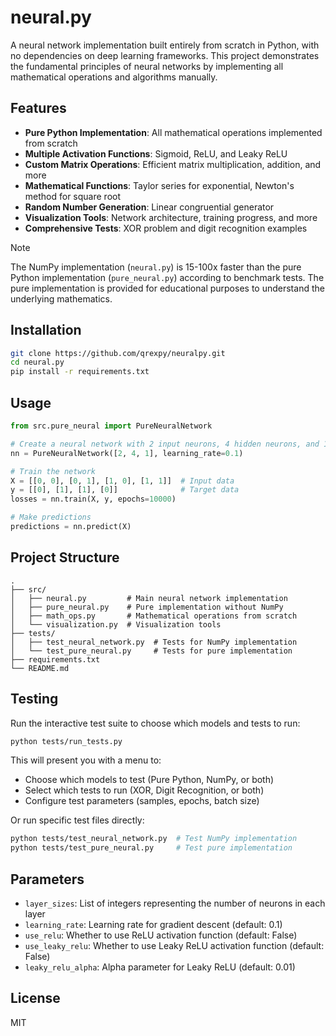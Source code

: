 # neural.py

A neural network implementation built entirely from scratch in Python, with no dependencies on deep learning frameworks. This project demonstrates the fundamental principles of neural networks by implementing all mathematical operations and algorithms manually.

## Features

- **Pure Python Implementation**: All mathematical operations implemented from scratch
- **Multiple Activation Functions**: Sigmoid, ReLU, and Leaky ReLU
- **Custom Matrix Operations**: Efficient matrix multiplication, addition, and more
- **Mathematical Functions**: Taylor series for exponential, Newton's method for square root
- **Random Number Generation**: Linear congruential generator
- **Visualization Tools**: Network architecture, training progress, and more
- **Comprehensive Tests**: XOR problem and digit recognition examples

> [!NOTE]
> The NumPy implementation (`neural.py`) is 15-100x faster than the pure Python implementation (`pure_neural.py`) according to benchmark tests. The pure implementation is provided for educational purposes to understand the underlying mathematics.

## Installation

```bash
git clone https://github.com/qrexpy/neuralpy.git
cd neural.py
pip install -r requirements.txt
```

## Usage

```python
from src.pure_neural import PureNeuralNetwork

# Create a neural network with 2 input neurons, 4 hidden neurons, and 1 output neuron
nn = PureNeuralNetwork([2, 4, 1], learning_rate=0.1)

# Train the network
X = [[0, 0], [0, 1], [1, 0], [1, 1]]  # Input data
y = [[0], [1], [1], [0]]              # Target data
losses = nn.train(X, y, epochs=10000)

# Make predictions
predictions = nn.predict(X)
```

## Project Structure

```
.
├── src/
│   ├── neural.py         # Main neural network implementation
│   ├── pure_neural.py    # Pure implementation without NumPy
│   ├── math_ops.py       # Mathematical operations from scratch
│   └── visualization.py  # Visualization tools
├── tests/
│   ├── test_neural_network.py  # Tests for NumPy implementation
│   └── test_pure_neural.py     # Tests for pure implementation
├── requirements.txt
└── README.md
```

## Testing

Run the interactive test suite to choose which models and tests to run:

```bash
python tests/run_tests.py
```

This will present you with a menu to:
- Choose which models to test (Pure Python, NumPy, or both)
- Select which tests to run (XOR, Digit Recognition, or both)
- Configure test parameters (samples, epochs, batch size)

Or run specific test files directly:

```bash
python tests/test_neural_network.py  # Test NumPy implementation
python tests/test_pure_neural.py     # Test pure implementation
```

## Parameters

- `layer_sizes`: List of integers representing the number of neurons in each layer
- `learning_rate`: Learning rate for gradient descent (default: 0.1)
- `use_relu`: Whether to use ReLU activation function (default: False)
- `use_leaky_relu`: Whether to use Leaky ReLU activation function (default: False)
- `leaky_relu_alpha`: Alpha parameter for Leaky ReLU (default: 0.01)

## License

MIT 